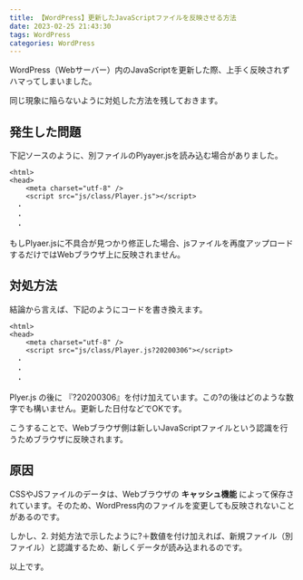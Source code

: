 ```yaml
---
title: 【WordPress】更新したJavaScriptファイルを反映させる方法
date: 2023-02-25 21:43:30
tags: WordPress
categories: WordPress
---
```


WordPress（Webサーバー）内のJavaScriptを更新した際、上手く反映されずハマってしまいました。

同じ現象に陥らないように対処した方法を残しておきます。

## 発生した問題
下記ソースのように、別ファイルのPlyayer.jsを読み込む場合がありました。

```
<html>
<head>
    <meta charset="utf-8" />
    <script src="js/class/Player.js"></script>
　・
　・
　・
```

もしPlyaer.jsに不具合が見つかり修正した場合、jsファイルを再度アップロードするだけではWebブラウザ上に反映されません。

## 対処方法
結論から言えば、下記のようにコードを書き換えます。

```
<html>
<head>
    <meta charset="utf-8" />
    <script src="js/class/Player.js?20200306"></script>
　・
　・
　・
```

Plyer.js の後に 『?20200306』を付け加えています。この?の後はどのような数字でも構いません。更新した日付などでOKです。

こうすることで、Webブラウザ側は新しいJavaScriptファイルという認識を行うためブラウザに反映されます。

## 原因
CSSやJSファイルのデータは、Webブラウザの **キャッシュ機能** によって保存されています。そのため、WordPress内のファイルを変更しても反映されないことがあるのです。

しかし、2. 対処方法で示したように?＋数値を付け加えれば、新規ファイル（別ファイル）と認識するため、新しくデータが読み込まれるのです。

以上です。
